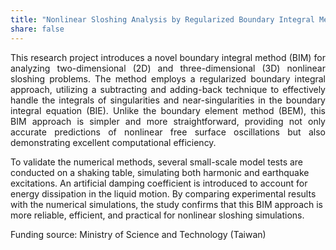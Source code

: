 ```yaml
---
title: "Nonlinear Sloshing Analysis by Regularized Boundary Integral Methods"
share: false
---
```


<p style="text-align: justify;">
This research project introduces a novel boundary integral method (BIM) for analyzing two-dimensional (2D) and three-dimensional (3D) nonlinear sloshing problems. The method employs a regularized boundary integral approach, utilizing a subtracting and adding-back technique to effectively handle the integrals of singularities and near-singularities in the boundary integral equation (BIE). Unlike the boundary element method (BEM), this BIM approach is simpler and more straightforward, providing not only accurate predictions of nonlinear free surface oscillations but also demonstrating excellent computational efficiency.

To validate the numerical methods, several small-scale model tests are conducted on a shaking table, simulating both harmonic and earthquake excitations. An artificial damping coefficient is introduced to account for energy dissipation in the liquid motion. By comparing experimental results with the numerical simulations, the study confirms that this BIM approach is more reliable, efficient, and practical for nonlinear sloshing simulations.
</p>

Funding source: Ministry of Science and Technology (Taiwan)